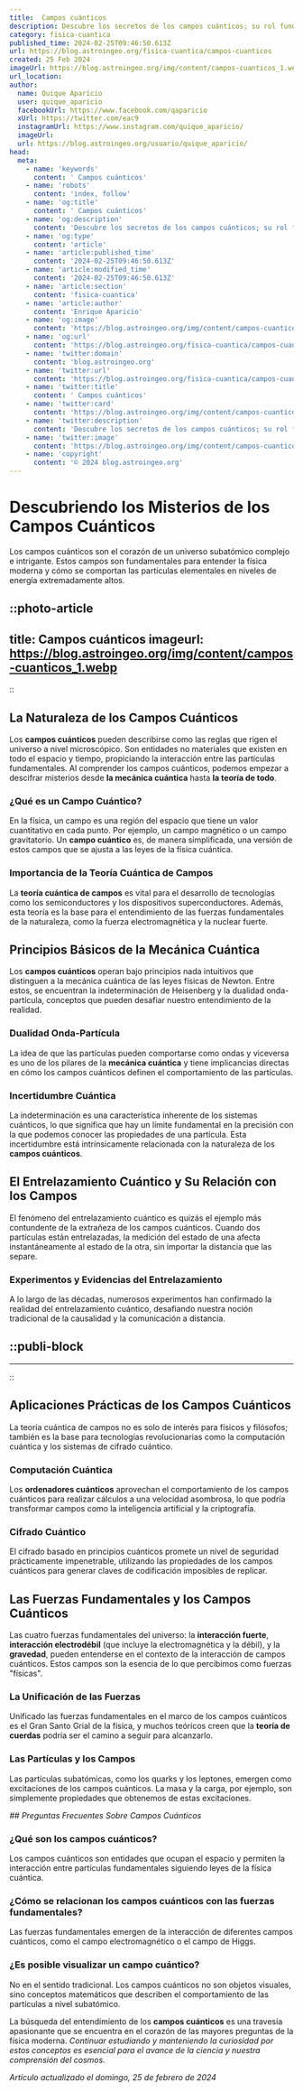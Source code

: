 ```yaml
---
title:  Campos cuánticos
description: Descubre los secretos de los campos cuánticos; su rol fundamental en la física y cómo definen el universo. Explora este fascinante mundo con nosotros.
category: fisica-cuantica
published_time: 2024-02-25T09:46:50.613Z
url: https://blog.astroingeo.org/fisica-cuantica/campos-cuanticos
created: 25 Feb 2024
imageUrl: https://blog.astroingeo.org/img/content/campos-cuanticos_1.webp
url_location:
author:
  name: Quique Aparicio
  user: quique_aparicio
  facebookUrl: https://www.facebook.com/qaparicio
  xUrl: https://twitter.com/eac9
  instagramUrl: https://www.instagram.com/quique_aparicio/
  imageUrl: 
  url: https://blog.astroingeo.org/usuario/quique_aparicio/
head:
  meta:
    - name: 'keywords'
      content: ' Campos cuánticos'
    - name: 'robots'
      content: 'index, follow'
    - name: 'og:title'
      content: ' Campos cuánticos'
    - name: 'og:description'
      content: 'Descubre los secretos de los campos cuánticos; su rol fundamental en la física y cómo definen el universo. Explora este fascinante mundo con nosotros.'
    - name: 'og:type'
      content: 'article'
    - name: 'article:published_time'
      content: '2024-02-25T09:46:50.613Z'
    - name: 'article:modified_time'
      content: '2024-02-25T09:46:50.613Z'
    - name: 'article:section'
      content: 'fisica-cuantica'
    - name: 'article:author'
      content: 'Enrique Aparicio'
    - name: 'og:image'
      content: 'https://blog.astroingeo.org/img/content/campos-cuanticos_1.webp'
    - name: 'og:url'
      content: 'https://blog.astroingeo.org/fisica-cuantica/campos-cuanticos'
    - name: 'twitter:domain'
      content: 'blog.astroingeo.org'
    - name: 'twitter:url'
      content: 'https://blog.astroingeo.org/fisica-cuantica/campos-cuanticos'
    - name: 'twitter:title'
      content: ' Campos cuánticos'
    - name: 'twitter:card'
      content: 'https://blog.astroingeo.org/img/content/campos-cuanticos_1.webp'
    - name: 'twitter:description'
      content: 'Descubre los secretos de los campos cuánticos; su rol fundamental en la física y cómo definen el universo. Explora este fascinante mundo con nosotros.'
    - name: 'twitter:image'
      content: 'https://blog.astroingeo.org/img/content/campos-cuanticos_1.webp'
    - name: 'copyright'
      content: '© 2024 blog.astroingeo.org'
---
```

# Descubriendo los Misterios de los Campos Cuánticos

Los campos cuánticos son el corazón de un universo subatómico complejo e intrigante. Estos campos son fundamentales para entender la física moderna y cómo se comportan las partículas elementales en niveles de energía extremadamente altos.


::photo-article
---
title:  Campos cuánticos
imageurl: https://blog.astroingeo.org/img/content/campos-cuanticos_1.webp
---
::


## La Naturaleza de los Campos Cuánticos

Los **campos cuánticos** pueden describirse como las reglas que rigen el universo a nivel microscópico. Son entidades no materiales que existen en todo el espacio y tiempo, propiciando la interacción entre las partículas fundamentales. Al comprender los campos cuánticos, podemos empezar a descifrar misterios desde **la mecánica cuántica** hasta **la teoría de todo**.

### ¿Qué es un Campo Cuántico?

En la física, un campo es una región del espacio que tiene un valor cuantitativo en cada punto. Por ejemplo, un campo magnético o un campo gravitatorio. Un **campo cuántico** es, de manera simplificada, una versión de estos campos que se ajusta a las leyes de la física cuántica.

### Importancia de la Teoría Cuántica de Campos

La **teoría cuántica de campos** es vital para el desarrollo de tecnologías como los semiconductores y los dispositivos superconductores. Además, esta teoría es la base para el entendimiento de las fuerzas fundamentales de la naturaleza, como la fuerza electromagnética y la nuclear fuerte.

## Principios Básicos de la Mecánica Cuántica

Los **campos cuánticos** operan bajo principios nada intuitivos que distinguen a la mecánica cuántica de las leyes físicas de Newton. Entre estos, se encuentran la indeterminación de Heisenberg y la dualidad onda-partícula, conceptos que pueden desafiar nuestro entendimiento de la realidad.

### Dualidad Onda-Partícula

La idea de que las partículas pueden comportarse como ondas y viceversa es uno de los pilares de la **mecánica cuántica** y tiene implicancias directas en cómo los campos cuánticos definen el comportamiento de las partículas.

### Incertidumbre Cuántica

La indeterminación es una característica inherente de los sistemas cuánticos, lo que significa que hay un límite fundamental en la precisión con la que podemos conocer las propiedades de una partícula. Esta incertidumbre está intrínsicamente relacionada con la naturaleza de los **campos cuánticos**.

## El Entrelazamiento Cuántico y Su Relación con los Campos

El fenómeno del entrelazamiento cuántico es quizás el ejemplo más contundente de la extrañeza de los campos cuánticos. Cuando dos partículas están entrelazadas, la medición del estado de una afecta instantáneamente al estado de la otra, sin importar la distancia que las separe.

### Experimentos y Evidencias del Entrelazamiento

A lo largo de las décadas, numerosos experimentos han confirmado la realidad del entrelazamiento cuántico, desafiando nuestra noción tradicional de la causalidad y la comunicación a distancia.


  ::publi-block
  ---
  ---
  ::
  
  
## Aplicaciones Prácticas de los Campos Cuánticos

La teoría cuántica de campos no es solo de interés para físicos y filósofos; también es la base para tecnologías revolucionarias como la computación cuántica y los sistemas de cifrado cuántico.

### Computación Cuántica

Los **ordenadores cuánticos** aprovechan el comportamiento de los campos cuánticos para realizar cálculos a una velocidad asombrosa, lo que podría transformar campos como la inteligencia artificial y la criptografía.

### Cifrado Cuántico

El cifrado basado en principios cuánticos promete un nivel de seguridad prácticamente impenetrable, utilizando las propiedades de los campos cuánticos para generar claves de codificación imposibles de replicar.

## Las Fuerzas Fundamentales y los Campos Cuánticos

Las cuatro fuerzas fundamentales del universo: la **interacción fuerte**, **interacción electrodébil** (que incluye la electromagnética y la débil), y la **gravedad**, pueden entenderse en el contexto de la interacción de campos cuánticos. Estos campos son la esencia de lo que percibimos como fuerzas "físicas".

### La Unificación de las Fuerzas

Unificado las fuerzas fundamentales en el marco de los campos cuánticos es el Gran Santo Grial de la física, y muchos teóricos creen que la **teoría de cuerdas** podría ser el camino a seguir para alcanzarlo.

### Las Partículas y los Campos

Las partículas subatómicas, como los quarks y los leptones, emergen como excitaciones de los campos cuánticos. La masa y la carga, por ejemplo, son simplemente propiedades que obtenemos de estas excitaciones.

_## Preguntas Frecuentes Sobre Campos Cuánticos_

### ¿Qué son los campos cuánticos?
Los campos cuánticos son entidades que ocupan el espacio y permiten la interacción entre partículas fundamentales siguiendo leyes de la física cuántica.

### ¿Cómo se relacionan los campos cuánticos con las fuerzas fundamentales?
Las fuerzas fundamentales emergen de la interacción de diferentes campos cuánticos, como el campo electromagnético o el campo de Higgs.

### ¿Es posible visualizar un campo cuántico?
No en el sentido tradicional. Los campos cuánticos no son objetos visuales, sino conceptos matemáticos que describen el comportamiento de las partículas a nivel subatómico.

La búsqueda del entendimiento de los **campos cuánticos** es una travesía apasionante que se encuentra en el corazón de las mayores preguntas de la física moderna. *Continuar estudiando y manteniendo la curiosidad por estos conceptos es esencial para el avance de la ciencia y nuestra comprensión del cosmos.*

_Artículo actualizado el domingo, 25 de febrero de 2024_